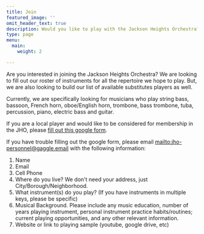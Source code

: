 ```yaml
---
title: Join
featured_image: ''
omit_header_text: true
description: Would you like to play with the Jackson Heights Orchestra?
type: page
menu:
  main:
    weight: 2

---
```


<!--
**Email**:
For general inquiries, please email us at:
[info@jhorchestra.org](mailto:info@jhorchestra.org)

**Auditions**:
If you are a local player and would like to be considered for membership in the JHO, please email our personnel manager at:
[personnel@jhorchestra.org](mailto:personnel@jhorchestra.org)
-->

Are you interested in joining the Jackson Heights Orchestra? We are looking to fill out our roster of instruments for all the repertoire we hope to play. But, we are also looking to build our list of available substitutes players as well.

Currently, we are specifically looking for musicians who play string bass, bassoon, French horn, oboe/English horn, trombone, bass trombone, tuba, percussion, piano, electric bass and guitar.

If you are a local player and would like to be considered for membership in the
JHO, please [fill out this google form](https://forms.gle/MbvvevQJM4ubKcUQA).

If you have trouble filling out the google form, please email
[mailto:jho-personnel@gaggle.email](jho-personnel@gaggle.email) with the
following information:

1. Name
2. Email
3. Cell Phone
4. Where do you live? We don't need your address, just City/Borough/Neighborhood.
5. What instrument(s) do you play? (If you have instruments in multiple keys, please be specific)
6. Musical Background. Please include any music education, number of years playing instrument, personal instrument practice habits/routines; current playing opportunities, and any other relevant information.
7. Website or link to playing sample (youtube, google drive, etc)
